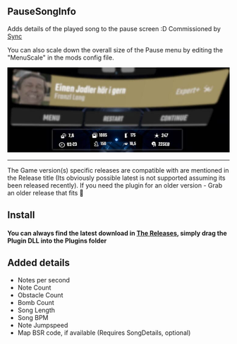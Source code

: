 ## PauseSongInfo

Adds details of the played song to the pause screen :D Commissioned by [Sync](https://www.twitch.tv/sync_bs)

You can also scale down the overall size of the Pause menu by editing the "MenuScale" in the mods config file.

![Main UI](Screenshots/Main.jpg)

---

The Game version(s) specific releases are compatible with are mentioned in the Release title (Its obviously possible latest is not supported assuming its been released recently). If you need the plugin for an older version - Grab an older release that fits 🤯

## Install

#### You can always find the latest download in [The Releases](https://github.com/kinsi55/BeatSaber_PauseSongInfo/releases), simply drag the Plugin DLL into the Plugins folder

## Added details

- Notes per second
- Note Count
- Obstacle Count
- Bomb Count
- Song Length
- Song BPM
- Note Jumpspeed
- Map BSR code, if available (Requires SongDetails, optional)

